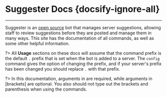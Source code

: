 # Suggester Docs {docsify-ignore-all}
---
Suggester is an [open source](https://github.com/Suggester-Bot/Suggester) bot that manages server suggestions, allowing staff to review suggestions before they are posted and manage them in many ways. This site has the documentation of all commands, as well as some other helpful information.

?> All **Usage** sections on these docs will assume that the command prefix is the default `.` prefix that is set when the bot is added to a server. The `config` command gives the option of changing the prefix, and if your server's prefix has been changed you should replace `.` with that prefix.

?> In this documentation, arguments in <angle brackets> are required, while arguments in [brackets] are optional. You also should not type out the brackets and parenthesis when using the commands.
